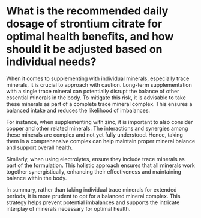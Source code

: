 # What is the recommended daily dosage of strontium citrate for optimal health benefits, and how should it be adjusted based on individual needs?

When it comes to supplementing with individual minerals, especially trace minerals, it is crucial to approach with caution. Long-term supplementation with a single trace mineral can potentially disrupt the balance of other essential minerals in the body. To mitigate this risk, it is advisable to take these minerals as part of a complete trace mineral complex. This ensures a balanced intake and reduces the likelihood of imbalances.

For instance, when supplementing with zinc, it is important to also consider copper and other related minerals. The interactions and synergies among these minerals are complex and not yet fully understood. Hence, taking them in a comprehensive complex can help maintain proper mineral balance and support overall health.

Similarly, when using electrolytes, ensure they include trace minerals as part of the formulation. This holistic approach ensures that all minerals work together synergistically, enhancing their effectiveness and maintaining balance within the body.

In summary, rather than taking individual trace minerals for extended periods, it is more prudent to opt for a balanced mineral complex. This strategy helps prevent potential imbalances and supports the intricate interplay of minerals necessary for optimal health.